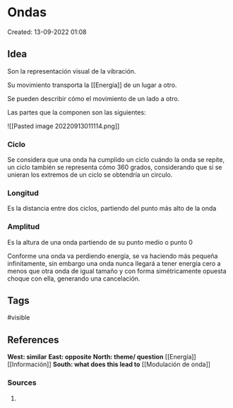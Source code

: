 # Ondas

Created: 13-09-2022 01:08

## <span class="pink"> **Idea** </span>
Son la representación visual de la vibración.

Su movimiento transporta la [[Energía]] de un lugar a otro.

Se pueden describir cómo el movimiento de un lado a otro.

Las partes que la componen son las siguientes:

![[Pasted image 20220913011114.png]]

### Ciclo
Se considera que una onda ha cumplido un ciclo cuándo la onda se repite, un ciclo también se representa cómo 360 grados, considerando que si se unieran los extremos de un ciclo se obtendría un circulo.

### Longitud
Es la distancia entre dos ciclos, partiendo del punto más alto de la onda

### Amplitud
Es la altura de una onda partiendo de su punto medio o punto 0

Conforme una onda va perdiendo energía, se va haciendo más pequeña infinitamente, sin embargo una onda nunca llegará a tener energía cero a menos que otra onda de igual tamaño y con forma simétricamente opuesta choque con ella, generando una cancelación.

## <span class="orange"> **Tags**</span>
<span class="tag"> #visible</span> 

## <span class="green"> **References**</span>
<span class="blue"> **West: similar** </span>
<span class="blue"> **East: opposite** </span>
<span class="blue"> **North: theme/ question** </span>
[[Energía]]
[[Información]]
<span class="blue"> **South: what does this lead to** </span>
[[Modulación de onda]]

### <span class="purple"> **Sources**</span>
1. 